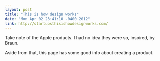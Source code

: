 ```yaml
---
layout: post
title: "This is how design works"
date: "Mon Apr 02 23:41:10 -0400 2012"
link: http://startupsthisishowdesignworks.com/
---
```


Take note of the Apple products. I had no idea they were so, inspired, by
Braun.

Aside from that, this page has some good info about creating a product.
